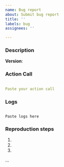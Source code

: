 ```yaml
---
name: Bug report
about: Submit bug report
title: ''
labels: bug
assignees: ''

---
```


<!-- Give this issue a meaningful title -->
<!-- This issue template is not a suggestion! Please fill out all fields. Issues with incomplete information may be closed!-->

### Description
<!-- A clear and concise description of what the issue is. -->

<!-- Type the LLM Vision Integration version number below -->
**Version**: 

### Action Call
<!-- If the issues occurs when calling an action, paste your action call below -->
```yaml

Paste your action call

```

### Logs
<!-- Paste logs from 'llmvision'. Debugging must be enabled! Without this, your issue will be very hard to fix! Check the debugging section in the readme to learn how to enable debugging. -->
```

Paste logs here

```

### Reproduction steps
<!-- Describe step by step how to reproduce the issue -->
1.
2.
3.
...

